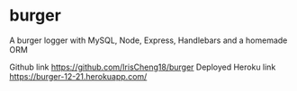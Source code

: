 # burger
A burger logger with MySQL, Node, Express, Handlebars and a homemade ORM

Github link https://github.com/IrisCheng18/burger
Deployed Heroku link https://burger-12-21.herokuapp.com/
